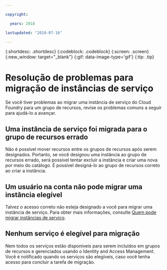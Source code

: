 ```yaml
---

copyright:

  years: 2018

lastupdated: "2018-07-16"

---
```


{:shortdesc: .shortdesc}
{:codeblock: .codeblock}
{:screen: .screen}
{:new_window: target="_blank"}
{:gif: data-image-type='gif'}
{:tip: .tip}

# Resolução de problemas para migração de instâncias de serviço

Se você tiver problemas ao migrar uma instância de serviço do Cloud Foundry para um grupo de recursos, revise os problemas comuns a seguir para ajudá-lo a avançar.

## Uma instância de serviço foi migrada para o grupo de recursos errado

Não é possível mover recursos entre os grupos de recursos após serem designados. Portanto, se você designou uma instância ao grupo de recursos errado, será possível tentar excluir a instância e criar uma nova por meio do catálogo. É possível designá-lo ao grupo de recursos correto ao criar a instância.

## Um usuário na conta não pode migrar uma instância elegível

Talvez o acesso correto não esteja designado a você para migrar uma instância de serviço. Para obter mais informações, consulte [Quem pode migrar instâncias de serviço](/docs/resources/instance_migration.html#whocanmigrate).

## Nenhum serviço é elegível para migração

Nem todos os serviços estão disponíveis para serem incluídos em grupos de recursos e gerenciados usando o Identity and Access Management. Você é notificado quando os serviços são elegíveis, caso você tenha acesso para concluir a tarefa de migração.
